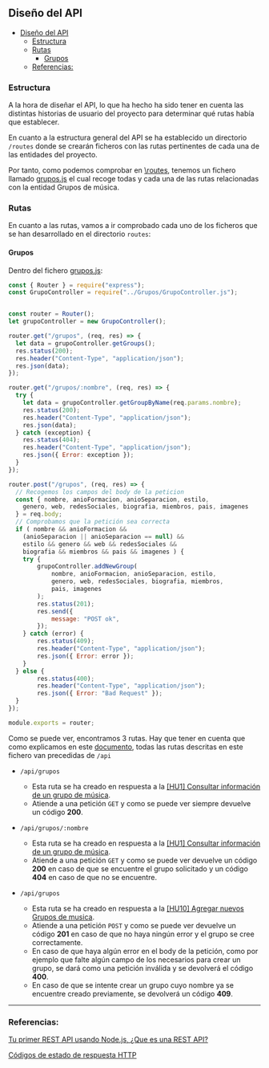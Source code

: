 ## Diseño del API

<!-- ![](../Img/ "") -->

- [Diseño del API](#diseño-del-api)
  - [Estructura](#estructura)
  - [Rutas](#rutas)
    - [Grupos](#grupos)
  - [Referencias:](#referencias)

### Estructura

A la hora de diseñar el API, lo que ha hecho ha sido tener en cuenta las distintas historias de usuario del proyecto para determinar qué rutas había que establecer.

En cuanto a la estructura general del API se ha establecido un directorio `/routes` donde se crearán ficheros con las rutas pertinentes de cada una de las entidades del proyecto.

Por tanto, como podemos comprobar en [\routes](../../src/routes), tenemos un fichero llamado [grupos.js](../../src/routes/grupos.js) el cual recoge todas y cada una de las rutas relacionadas con la entidad Grupos de música.


### Rutas

En cuanto a las rutas, vamos a ir comprobado cada uno de los ficheros que se han desarrollado en el directorio `routes`:

#### Grupos

Dentro del fichero [grupos.js](../../src/routes/grupos.js):

```javascript
const { Router } = require("express");
const GrupoController = require("../Grupos/GrupoController.js");


const router = Router();
let grupoController = new GrupoController();

router.get("/grupos", (req, res) => {
  let data = grupoController.getGroups();
  res.status(200);
  res.header("Content-Type", "application/json");
  res.json(data);
});

router.get("/grupos/:nombre", (req, res) => {
  try {
    let data = grupoController.getGroupByName(req.params.nombre);
    res.status(200);
    res.header("Content-Type", "application/json");
    res.json(data);
  } catch (exception) {
    res.status(404);
    res.header("Content-Type", "application/json");
    res.json({ Error: exception });
  }
});

router.post("/grupos", (req, res) => {
  // Recogemos los campos del body de la peticion
  const { nombre, anioFormacion, anioSeparacion, estilo,
    genero, web, redesSociales, biografia, miembros, pais, imagenes
  } = req.body;
  // Comprobamos que la petición sea correcta
  if ( nombre && anioFormacion && 
    (anioSeparacion || anioSeparacion == null) &&
    estilo && genero && web && redesSociales &&
    biografia && miembros && pais && imagenes ) {
    try {
        grupoController.addNewGroup(
            nombre, anioFormacion, anioSeparacion, estilo,
            genero, web, redesSociales, biografia, miembros,
            pais, imagenes
        );
        res.status(201);
        res.send({
            message: "POST ok",
        });
    } catch (error) {
        res.status(409);
        res.header("Content-Type", "application/json");
        res.json({ Error: error });
    }
  } else {
        res.status(400);
        res.header("Content-Type", "application/json");
        res.json({ Error: "Bad Request" });
  }
});

module.exports = router;
```
Como se puede ver, encontramos 3 rutas. Hay que tener en cuenta que como explicamos en este [documento](./justificacionFrameworkElegido.md), todas las rutas descritas en este fichero van precedidas de `/api`

- `/api/grupos` 
  - Esta ruta se ha creado en respuesta a la [[HU1] Consultar información de un grupo de música](https://github.com/AngelValera/LyricsHunter/issues/12).
  - Atiende a una petición `GET` y como se puede ver siempre devuelve un código **200**. 
  
- `/api/grupos/:nombre`
  - Esta ruta se ha creado en respuesta a la [[HU1] Consultar información de un grupo de música](https://github.com/AngelValera/LyricsHunter/issues/12).
  - Atiende a una petición `GET` y como se puede ver devuelve un código **200** en caso de que se encuentre el grupo solicitado y un código **404** en caso de que no se encuentre.
  
- `/api/grupos` 
  - Esta ruta se ha creado en respuesta a la [[HU10] Agregar nuevos Grupos de musica](https://github.com/AngelValera/LyricsHunter/issues/66).
  - Atiende a una petición `POST` y como se puede ver devuelve un código **201** en caso de que no haya ningún error y el grupo se cree correctamente. 
  - En caso de que haya algún error en el body de la petición, como por ejemplo que falte algún campo de los necesarios para crear un grupo, se dará como una petición inválida y se devolverá el código **400**.
  - En caso de que se intente crear un grupo cuyo nombre ya se encuentre creado previamente, se devolverá un código **409**.

---
### Referencias:

[Tu primer REST API usando Node.js, ¿Que es una REST API?](https://www.youtube.com/watch?v=bK3AJfs7qNY&t=1867s)

[Códigos de estado de respuesta HTTP](https://developer.mozilla.org/es/docs/Web/HTTP/Status)

[]()

[]()

[]()
